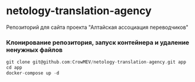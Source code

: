 # netology-translation-agency

Репозиторий для сайта проекта "Алтайская ассоциация переводчиков"

### Клонирование репозитория, запуск контейнера и удаление ненужных файлов

```c
git clone git@github.com:CrowMEV/netology-translation-agency.git app
cd app
docker-compose up -d
```
